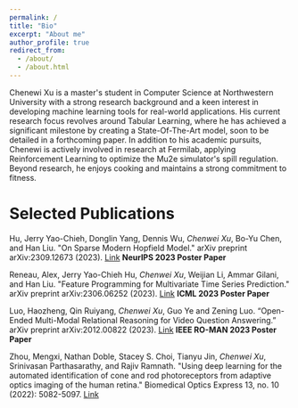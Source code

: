 ```yaml
---
permalink: /
title: "Bio"
excerpt: "About me"
author_profile: true
redirect_from: 
  - /about/
  - /about.html
---
```


Chenewi Xu is a master's student in Computer Science at Northwestern University with a strong research background and a keen interest in developing machine learning tools for real-world applications. His current research focus revolves around Tabular Learning, where he has achieved a significant milestone by creating a State-Of-The-Art model, soon to be detailed in a forthcoming paper. In addition to his academic pursuits, Chenewi is actively involved in research at Fermilab, applying Reinforcement Learning to optimize the Mu2e simulator's spill regulation. Beyond research, he enjoys cooking and maintains a strong commitment to fitness.

Selected Publications
======
Hu, Jerry Yao-Chieh, Donglin Yang, Dennis Wu, *Chenwei Xu*, Bo-Yu Chen, and Han Liu. "On Sparse Modern Hopfield Model." arXiv preprint arXiv:2309.12673 (2023). [Link](https://arxiv.org/abs/2309.12673) **NeurIPS 2023 Poster Paper**

Reneau, Alex, Jerry Yao-Chieh Hu, *Chenwei Xu*, Weijian Li, Ammar Gilani, and Han Liu. "Feature Programming for Multivariate Time Series Prediction." arXiv preprint arXiv:2306.06252 (2023). [Link](https://arxiv.org/abs/2306.06252) **ICML 2023 Poster Paper**

Luo, Haozheng, Qin Ruiyang, *Chenwei Xu*, Guo Ye and Zening Luo. “Open-Ended Multi-Modal Relational Reasoning for Video Question Answering.” arXiv preprint arXiv:2012.00822 (2023). [Link](https://arxiv.org/abs/2012.00822) **IEEE RO-MAN 2023 Poster Paper**

Zhou, Mengxi, Nathan Doble, Stacey S. Choi, Tianyu Jin, *Chenwei Xu*, Srinivasan Parthasarathy, and Rajiv Ramnath. "Using deep learning for the automated identification of cone and rod photoreceptors from adaptive optics imaging of the human retina." Biomedical Optics Express 13, no. 10 (2022): 5082-5097. [Link](https://opg.optica.org/boe/fulltext.cfm?uri=boe-13-10-5082&id=498617)
